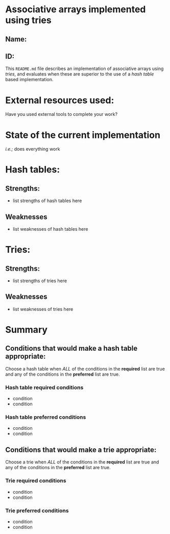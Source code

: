 
# Associative arrays implemented using tries

## Name:
## ID:

This `README.md` file describes an implementation of associative
arrays using *tries*, and evaluates when these are superior to
the use of a *hash table* based implementation.

# External resources used:

Have you used external tools to complete your work?

# State of the current implementation

*i.e.;* does everything work

# Hash tables:

## Strengths:

* list strengths of hash tables here

## Weaknesses

* list weaknesses of hash tables here


# Tries:

## Strengths:

* list strengths of tries here

## Weaknesses

* list weaknesses of tries here


# Summary

## Conditions that would make a hash table appropriate:

Choose a hash table when *ALL* of the conditions in the **required**
list are true and any of the conditions in the **preferred** list
are true.

### Hash table **required** conditions
* condition
* condition

### Hash table **preferred** conditions
* condition
* condition



## Conditions that would make a trie appropriate:

Choose a trie when *ALL* of the conditions in the **required**
list are true and any of the conditions in the **preferred** list
are true.

### Trie **required** conditions
* condition
* condition

### Trie **preferred** conditions
* condition
* condition


